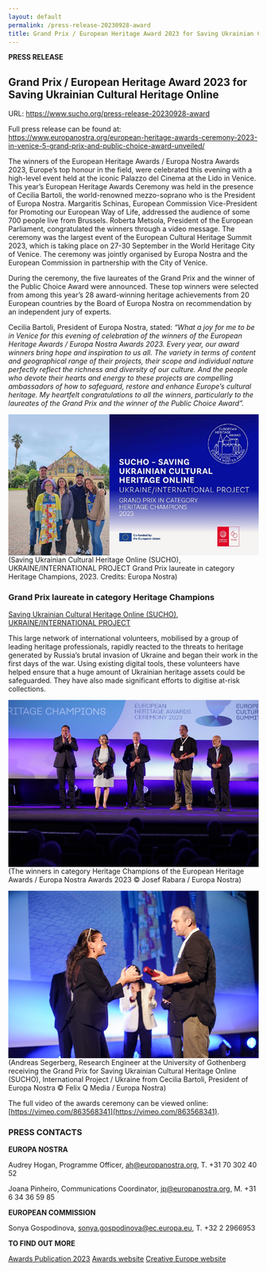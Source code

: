 ```yaml
---
layout: default
permalink: /press-release-20230928-award
title: Grand Prix / European Heritage Award 2023 for Saving Ukrainian Cultural Heritage Online
---
```


**PRESS RELEASE**

## Grand Prix / European Heritage Award 2023 for Saving Ukrainian Cultural Heritage Online

URL: https://www.sucho.org/press-release-20230928-award

Full press release can be found at: https://www.europanostra.org/european-heritage-awards-ceremony-2023-in-venice-5-grand-prix-and-public-choice-award-unveiled/

The winners of the European Heritage Awards / Europa Nostra Awards 2023, Europe’s top honour in the field, were celebrated this evening with a high-level event held at the iconic Palazzo del Cinema at the Lido in Venice. This year’s European Heritage Awards Ceremony was held in the presence of Cecilia Bartoli, the world-renowned mezzo-soprano who is the President of Europa Nostra. Margaritis Schinas, European Commission Vice-President for Promoting our European Way of Life, addressed the audience of some 700 people live from Brussels. Roberta Metsola, President of the European Parliament, congratulated the winners through a video message. The ceremony was the largest event of the European Cultural Heritage Summit 2023, which is taking place on 27-30 September in the World Heritage City of Venice. The ceremony was jointly organised by Europa Nostra and the European Commission in partnership with the City of Venice.

During the ceremony, the five laureates of the Grand Prix and the winner of the Public Choice Award were announced. These top winners were selected from among this year’s 28 award-winning heritage achievements from 20 European countries by the Board of Europa Nostra on recommendation by an independent jury of experts.

Cecilia Bartoli, President of Europa Nostra, stated: _“What a joy for me to be in Venice for this evening of celebration of the winners of the European Heritage Awards / Europa Nostra Awards 2023. Every year, our award winners bring hope and inspiration to us all. The variety in terms of content and geographical range of their projects, their scope and individual nature perfectly reflect the richness and diversity of our culture. And the people who devote their hearts and energy to these projects are compelling ambassadors of how to safeguard, restore and enhance Europe’s cultural heritage. My heartfelt congratulations to all the winners, particularly to the laureates of the Grand Prix and the winner of the Public Choice Award”._

<img src="/assets/images/enawards2.jpg" style="float:right; margin-left: 10px;"/>(Saving Ukrainian Cultural Heritage Online (SUCHO), UKRAINE/INTERNATIONAL PROJECT Grand Prix laureate in category Heritage Champions, 2023. Credits: Europa Nostra)
  
### Grand Prix laureate in category Heritage Champions
[Saving Ukrainian Cultural Heritage Online (SUCHO), UKRAINE/INTERNATIONAL PROJECT](https://www.europeanheritageawards.eu/winners/saving-ukrainian-cultural-heritage-online-sucho)

This large network of international volunteers, mobilised by a group of leading heritage professionals, rapidly reacted to the threats to heritage generated by Russia’s brutal invasion of Ukraine and began their work in the first days of the war. Using existing digital tools, these volunteers have helped ensure that a huge amount of Ukrainian heritage assets could be safeguarded. They have also made significant efforts to digitise at-risk collections.

<img src="/assets/images/enawards1.jpg" style="float:right; margin-left: 10px;"/>(The winners in category Heritage Champions of the European Heritage Awards / Europa Nostra Awards 2023 © Josef Rabara / Europa Nostra)

<img src="/assets/images/enawards3.jpg" style="float:right; margin-left: 10px;"/>(Andreas Segerberg, Research Engineer at the University of Gothenberg receiving the Grand Prix for Saving Ukrainian Cultural Heritage Online (SUCHO), International Project / Ukraine from Cecilia Bartoli, President of Europa Nostra © Felix Q Media / Europa Nostra)


The full video of the awards ceremony can be viewed online: [https://vimeo.com/863568341](https://vimeo.com/863568341).

    

### PRESS CONTACTS

**EUROPA NOSTRA**

Audrey Hogan, Programme Officer, ah@europanostra.org, T. +31 70 302 40 52 

Joana Pinheiro, Communications Coordinator, jp@europanostra.org, M. +31 6 34 36 59 85

**EUROPEAN COMMISSION** 

Sonya Gospodinova, sonya.gospodinova@ec.europa.eu, T. +32 2 2966953

**TO FIND OUT MORE**

[Awards Publication 2023](https://issuu.com/europanostra/docs/2023-awards-magazine?fr=xKAE9_zU1NQ)
[Awards website](http://www.europeanheritageawards.eu/)
[Creative Europe website](http://ec.europa.eu/programmes/creative-europe/index_en.htm)
